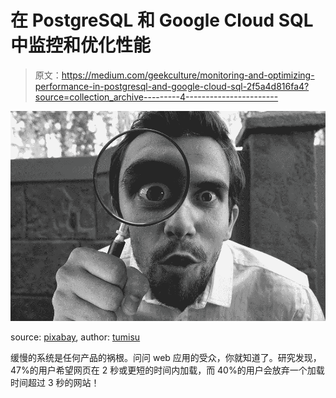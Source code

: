 # 在 PostgreSQL 和 Google Cloud SQL 中监控和优化性能

> 原文：<https://medium.com/geekculture/monitoring-and-optimizing-performance-in-postgresql-and-google-cloud-sql-2f5a4d816fa4?source=collection_archive---------4----------------------->

![](img/35c8066ea9fd70e2a474332e23a1ddd2.png)

source: [pixabay](https://pixabay.com/photos/magnifying-glass-detective-looking-4340698/), author: [tumisu](https://pixabay.com/users/tumisu-148124/)

缓慢的系统是任何产品的祸根。问问 web 应用的受众，你就知道了。研究发现，47%的用户希望网页在 2 秒或更短的时间内加载，而 40%的用户会放弃一个加载时间超过 3 秒的网站！